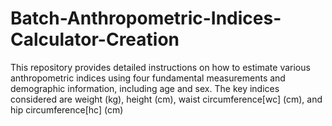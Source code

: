 # Batch-Anthropometric-Indices-Calculator-Creation
This repository provides detailed instructions on how to estimate various anthropometric indices using four fundamental measurements and demographic information, including age and sex. The key indices considered are weight (kg), height (cm), waist circumference[wc] (cm), and hip circumference[hc] (cm)
